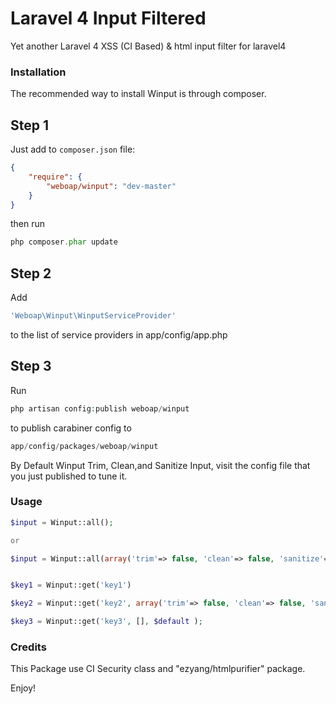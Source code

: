 Laravel 4 Input Filtered
==============

Yet another Laravel 4 XSS (CI Based) & html input filter for laravel4


### Installation


The recommended way to install Winput is through composer.

## Step 1

Just add to  `composer.json` file:

``` json
{
    "require": {
        "weboap/winput": "dev-master"
    }
}
```

then run 
``` php
php composer.phar update
```

## Step 2

Add
``` php
'Weboap\Winput\WinputServiceProvider'
``` 

to the list of service providers in app/config/app.php

## Step 3 

Run

``` php
php artisan config:publish weboap/winput
``` 

to publish carabiner config to

``` php
app/config/packages/weboap/winput
``` 

By Default Winput Trim, Clean,and Sanitize Input, visit the config file that you just published to tune it.



###  Usage



``` php
$input = Winput::all();

or

$input = Winput::all(array('trim'=> false, 'clean'=> false, 'sanitize'=> false)); // result as laravel Input::all()


$key1 = Winput::get('key1')

$key2 = Winput::get('key2', array('trim'=> false, 'clean'=> false, 'sanitize'=> false)) // result as laravel Input::get('key2')

$key3 = Winput::get('key3', [], $default );


```


### Credits

This Package use CI Security class and "ezyang/htmlpurifier" package.

Enjoy!
 



